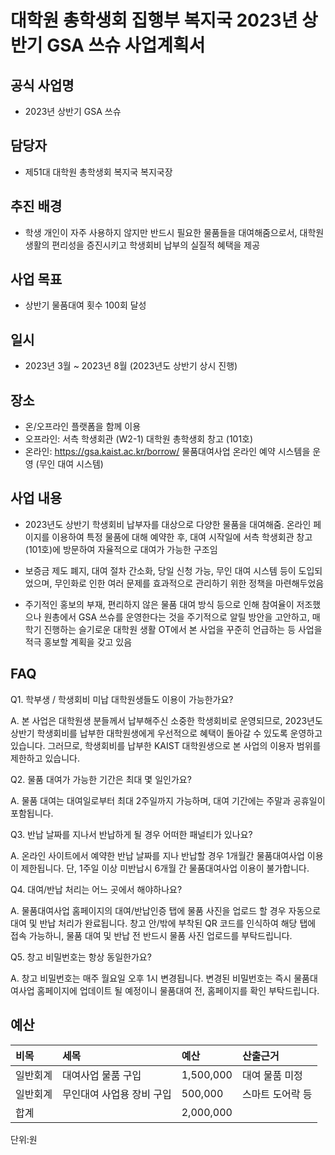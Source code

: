 대학원 총학생회 집행부 복지국 2023년 상반기 GSA 쓰슈 사업계획서
===

## 공식 사업명

- 2023년 상반기 GSA 쓰슈

## 담당자

- 제51대 대학원 총학생회 복지국 복지국장

## 추진 배경

- 학생 개인이 자주 사용하지 않지만 반드시 필요한 물품들을 대여해줌으로서, 대학원 생활의 편리성을 증진시키고 학생회비 납부의 실질적 혜택을 제공

## 사업 목표

- 상반기 물품대여 횟수 100회 달성

## 일시

- 2023년 3월 ~ 2023년 8월 (2023년도 상반기 상시 진행)

## 장소

- 온/오프라인 플랫폼을 함께 이용 
- 오프라인: 서측 학생회관 (W2-1) 대학원 총학생회 창고 (101호) 
- 온라인: https://gsa.kaist.ac.kr/borrow/ 물품대여사업 온라인 예약 시스템을 운영 (무인 대여 시스템)

## 사업 내용

- 2023년도 상반기 학생회비 납부자를 대상으로 다양한 물품을 대여해줌. 온라인 페이지를 이용하여 특정 물품에 대해 예약한 후, 대여 시작일에 서측 학생회관 창고(101호)에 방문하여 자율적으로 대여가 가능한 구조임

- 보증금 제도 폐지, 대여 절차 간소화, 당일 신청 가능, 무인 대여 시스템 등이 도입되었으며, 무인화로 인한 여러 문제를 효과적으로 관리하기 위한 정책을 마련해두었음

- 주기적인 홍보의 부재, 편리하지 않은 물품 대여 방식 등으로 인해 참여율이 저조했으나 원총에서 GSA 쓰슈를 운영한다는 것을 주기적으로 알릴 방안을 고안하고, 매 학기 진행하는 슬기로운 대학원 생활 OT에서 본 사업을 꾸준히 언급하는 등 사업을 적극 홍보할 계획을 갖고 있음

## FAQ

Q1. 학부생 / 학생회비 미납 대학원생들도 이용이 가능한가요?

A. 본 사업은 대학원생 분들께서 납부해주신 소중한 학생회비로 운영되므로, 2023년도 상반기 학생회비를 납부한 대학원생에게 우선적으로 혜택이 돌아갈 수 있도록 운영하고 있습니다. 그러므로, 학생회비를 납부한 KAIST 대학원생으로 본 사업의 이용자 범위를 제한하고 있습니다.

Q2. 물품 대여가 가능한 기간은 최대 몇 일인가요?

A. 물품 대여는 대여일로부터 최대 2주일까지 가능하며, 대여 기간에는 주말과 공휴일이 포함됩니다.

Q3. 반납 날짜를 지나서 반납하게 될 경우 어떠한 패널티가 있나요?

A. 온라인 사이트에서 예약한 반납 날짜를 지나 반납할 경우 1개월간 물품대여사업 이용이 제한됩니다. 단, 1주일 이상 미반납시 6개월 간 물품대여사업 이용이 불가합니다.

Q4. 대여/반납 처리는 어느 곳에서 해야하나요?

A. 물품대여사업 홈페이지의 대여/반납인증 탭에 물품 사진을 업로드 할 경우 자동으로 대여 및 반납 처리가 완료됩니다. 창고 안/밖에 부착된 QR 코드를 인식하여 해당 탭에 접속 가능하니, 물품 대여 및 반납 전 반드시 물품 사진 업로드를 부탁드립니다.

Q5. 창고 비밀번호는 항상 동일한가요?

A. 창고 비밀번호는 매주 월요일 오후 1시 변경됩니다. 변경된 비밀번호는 즉시 물품대여사업 홈페이지에 업데이트 될 예정이니 물품대여 전, 홈페이지를 확인 부탁드립니다.

## 예산
| 비목     | 세목          | 예산      | 산출근거   |
|:---------|:--------------|:----------|:-----------|
| 일반회계 | 대여사업 물품 구입 | 1,500,000 | 대여 물품 미정 |
| 일반회계 | 무인대여 사업용 장비 구입 | 500,000 | 스마트 도어락 등 |
| 합계     |               | 2,000,000 |            |

단위:원
